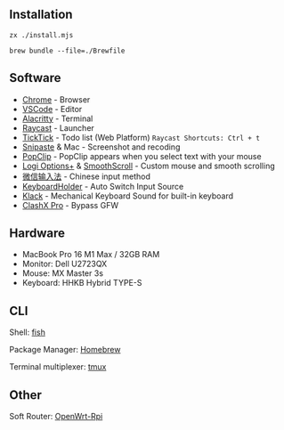 ## Installation

```shell
zx ./install.mjs
```

```shell
brew bundle --file=./Brewfile
```

## Software

- [Chrome](Chrome/Chrome.md) - Browser
- [VSCode](https://code.visualstudio.com/) - Editor
- [Alacritty](https://github.com/alacritty/alacritty) - Terminal
- [Raycast](https://raycast.com) - Launcher
- [TickTick](https://dida365.com/) - Todo list (Web Platform) `Raycast Shortcuts: Ctrl + t`
- [Snipaste](https://www.snipaste.com/index.html) & Mac - Screenshot and recoding
- [PopClip](https://pilotmoon.com/popclip/) - PopClip appears when you select text with your mouse
- [Logi Options+](https://www.logitech.com/en-us/software/logi-options-plus.html) & [SmoothScroll](https://www.smoothscroll.net/mac/) - Custom mouse and smooth scrolling
- [微信输入法](https://z.weixin.qq.com/) - Chinese input method
- [KeyboardHolder](https://github.com/leaves615/KeyboardHolder) - Auto Switch Input Source
- [Klack](https://tryklack.com/) - Mechanical Keyboard Sound for built-in keyboard
- [ClashX Pro](https://install.appcenter.ms/users/clashx/apps/clashx-pro/distribution_groups/public) - Bypass GFW

## Hardware

- MacBook Pro 16 M1 Max / 32GB RAM
- Monitor: Dell U2723QX
- Mouse: MX Master 3s
- Keyboard: HHKB Hybrid TYPE-S

## CLI

Shell: [fish](https://fishshell.com/)

Package Manager: [Homebrew](https://brew.sh/)

Terminal multiplexer: [tmux](https://github.com/tmux/tmux)

## Other

Soft Router: [OpenWrt-Rpi](https://github.com/SuLingGG/OpenWrt-Rpi)
